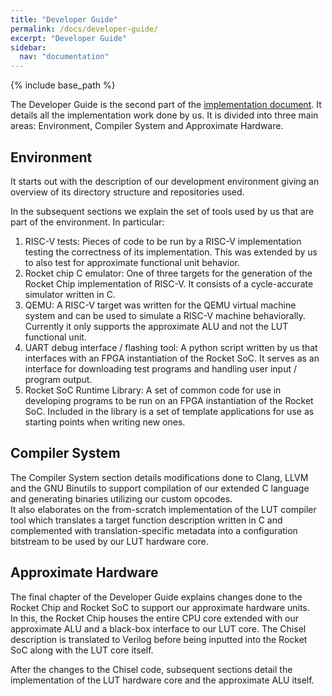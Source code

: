 ```yaml
---
title: "Developer Guide"
permalink: /docs/developer-guide/
excerpt: "Developer Guide"
sidebar:
  nav: "documentation"
---
```


{% include base_path %}


The Developer Guide is the second part of the
[implementation document]({{site.url}}/docs/impl-doc.pdf). It details all the
implementation work done by us. It is divided into three main areas:
Environment, Compiler System and Approximate Hardware.

## Environment

It starts out with the description of our development environment giving an 
overview of its directory structure and repositories used.  

In the subsequent sections we explain the set of tools used by us that are
part of the environment. In particular:   
1. RISC-V tests: Pieces of code to be run by a RISC-V implementation testing
the correctness of its implementation. This was extended by us to also test
for approximate functional unit behavior.
2. Rocket chip C emulator: One of three targets for the generation of the 
Rocket Chip implementation of RISC-V. It consists of a cycle-accurate 
simulator written in C.
3. QEMU: A RISC-V target was written for the QEMU virtual machine system and
can be used to simulate a RISC-V machine behaviorally. Currently it only 
supports the approximate ALU and not the LUT functional unit.
4. UART debug interface / flashing tool: A python script written by us that
interfaces with an FPGA instantiation of the Rocket SoC. It serves as an
interface for downloading test programs and handling user input / program 
output.
5. Rocket SoC Runtime Library: A set of common code for use in developing
programs to be run on an FPGA instantiation of the Rocket SoC. Included in
the library is a set of template applications for use as starting points when
writing new ones.

## Compiler System
The Compiler System section details modifications done to Clang, LLVM and the
GNU Binutils to support compilation of our extended C language and generating
binaries utilizing our custom opcodes.   
It also elaborates on the from-scratch implementation of the LUT compiler tool
which translates a target function description written in C and complemented
with translation-specific metadata into a configuration bitstream to be used by
our LUT hardware core.

## Approximate Hardware
The final chapter of the Developer Guide explains changes done to the
Rocket Chip and Rocket SoC to support our approximate hardware units.   
In this, the Rocket Chip houses the entire CPU core extended with our 
approximate ALU and a black-box interface to our LUT core. The Chisel 
description is translated to Verilog before being inputted into the Rocket SoC
along with the LUT core itself.   

After the changes to the Chisel code, subsequent sections detail the 
implementation of the LUT hardware core and the approximate ALU itself.

